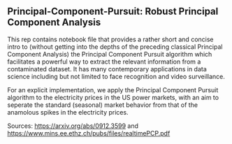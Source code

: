 ## Principal-Component-Pursuit: Robust Principal Component Analysis

This rep contains notebook file that provides a rather short and concise intro to (without getting into the depths of the preceding classical Principal Component Analysis) the Principal Component Pursuit algorithm which facilitates a powerful way to extract the relevant information from a contaminated dataset. It has many contemporary applications in data science including but not limited to face recognition and video surveillance. 

For an explicit implementation, we apply the Principal Component Pursuit algorithm to the electricity prices in the US power markets, with an aim to seperate the standard (seasonal) market behavior from that of the anamolous spikes in the electricity prices. 

Sources: https://arxiv.org/abs/0912.3599 and https://www.mins.ee.ethz.ch/pubs/files/realtimePCP.pdf

